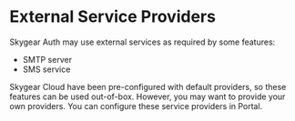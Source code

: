 # External Service Providers

Skygear Auth may use external services as required by some features:

* SMTP server
* SMS service

Skygear Cloud have been pre-configured with default providers, so these features can be used out-of-box. However, you may want to provide your own providers. You can configure these service providers in Portal.

